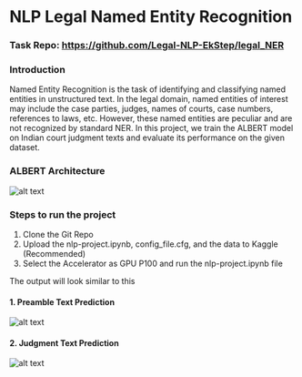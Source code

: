 # NLP Legal Named Entity  Recognition

### Task Repo:  https://github.com/Legal-NLP-EkStep/legal_NER

### Introduction
Named Entity Recognition is the task of identifying and classifying named entities in unstructured text. In the legal domain, named entities of interest may include the case parties, judges, names of courts, case numbers, references to laws, etc. However, these named entities are peculiar and are not recognized by standard NER. In this project, we train the ALBERT model on Indian court judgment texts and evaluate its performance on the given dataset.

### ALBERT Architecture
![alt text](https://github.com/KrishnaSandeep79/NLP_Legal_Named_Entity_Recognition/blob/main/Pictures/picture1.png)

### Steps to run the project
1. Clone the Git Repo
2. Upload the nlp-project.ipynb, config_file.cfg, and the data to Kaggle (Recommended)
3. Select the Accelerator as GPU P100 and run the nlp-project.ipynb file

The output will look similar to this
#### 1. Preamble Text Prediction
![alt text](https://github.com/KrishnaSandeep79/NLP_Legal_Named_Entity_Recognition/blob/main/Pictures/picture2.png)
#### 2. Judgment Text Prediction
![alt text](https://github.com/KrishnaSandeep79/NLP_Legal_Named_Entity_Recognition/blob/main/Pictures/picture3.png)



